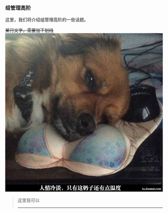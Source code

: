 ###  组管理高阶

这里，我们将介绍组管理高阶的一些话题。

~~某行文字，需要加下划线~~![](/assets/DFzg0XiUMAUW4DR.jpg)

> 这里我可以
>
> ---



